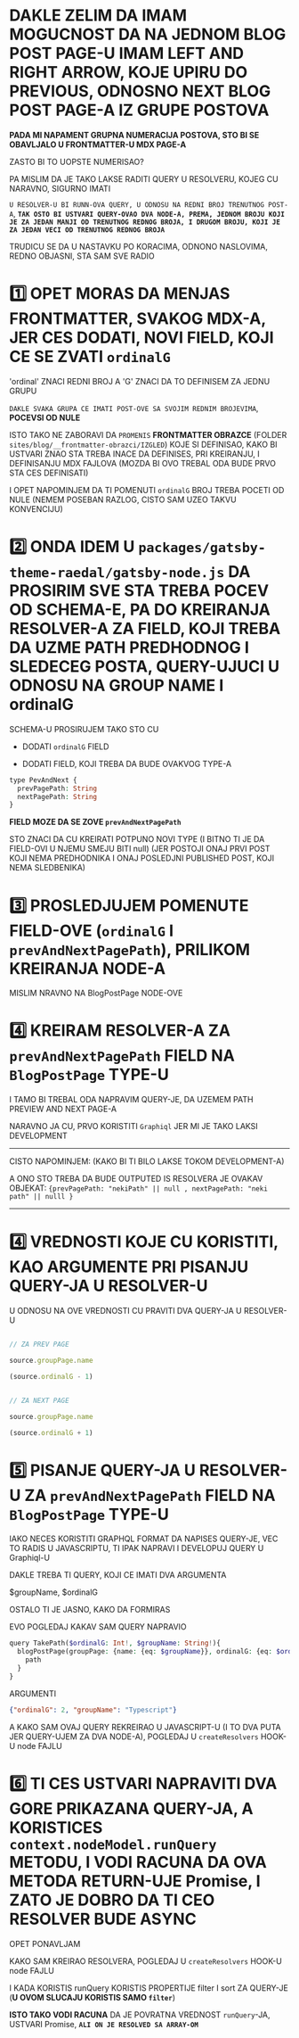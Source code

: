 # DAKLE ZELIM DA IMAM MOGUCNOST DA NA JEDNOM BLOG POST PAGE-U IMAM LEFT AND RIGHT ARROW, KOJE UPIRU DO PREVIOUS, ODNOSNO NEXT BLOG POST PAGE-A IZ GRUPE POSTOVA

**PADA MI NAPAMENT GRUPNA NUMERACIJA POSTOVA, STO BI SE OBAVLJALO U FRONTMATTER-U MDX PAGE-A**

ZASTO BI TO UOPSTE NUMERISAO?

PA MISLIM DA JE TAKO LAKSE RADITI QUERY U RESOLVERU, KOJEG CU NARAVNO, SIGURNO IMATI

`U RESOLVER-U BI RUNN-OVA QUERY, U ODNOSU NA REDNI BROJ TRENUTNOG POST-A`, **`TAK OSTO BI USTVARI QUERY-OVAO DVA NODE-A, PREMA, JEDNOM BROJU KOJI JE ZA JEDAN MANJI OD TRENUTNOG REDNOG BROJA, I DRUGOM BROJU, KOJI JE ZA JEDAN VECI OD TRENUTNOG REDNOG BROJA`**

TRUDICU SE DA U NASTAVKU PO KORACIMA, ODNONO NASLOVIMA, REDNO OBJASNI, STA SAM SVE RADIO

# :one: OPET MORAS DA MENJAS FRONTMATTER, SVAKOG MDX-A, JER CES DODATI, NOVI FIELD, KOJI CE SE ZVATI `ordinalG`

'ordinal' ZNACI REDNI BROJ A 'G' ZNACI DA TO DEFINISEM ZA JEDNU GRUPU

`DAKLE SVAKA GRUPA CE IMATI POST-OVE SA SVOJIM REDNIM BROJEVIMA`, **POCEVSI OD NULE** 

ISTO TAKO NE ZABORAVI DA `PROMENIS` **FRONTMATTER OBRAZCE** (FOLDER `sites/blog/__frontmatter-obrazci/IZGLED`) KOJE SI DEFINISAO, KAKO BI USTVARI ZNAO STA TREBA INACE DA DEFINISES, PRI KREIRANJU, I DEFINISANJU MDX FAJLOVA (MOZDA BI OVO TREBAL ODA BUDE PRVO STA CES DEFINISATI)

I OPET NAPOMINJEM DA TI POMENUTI `ordinalG` BROJ TREBA POCETI OD NULE (NEMEM POSEBAN RAZLOG, CISTO SAM UZEO TAKVU KONVENCIJU)

# :two: ONDA IDEM U `packages/gatsby-theme-raedal/gatsby-node.js` DA PROSIRIM SVE STA TREBA POCEV OD SCHEMA-E, PA DO KREIRANJA RESOLVER-A ZA FIELD, KOJI TREBA DA UZME PATH PREDHODNOG I SLEDECEG POSTA, QUERY-UJUCI U ODNOSU NA GROUP NAME I ordinalG

SCHEMA-U PROSIRUJEM TAKO STO CU

- DODATI `ordinalG` FIELD

- DODATI FIELD, KOJI TREBA DA BUDE OVAKVOG TYPE-A

```php
type PevAndNext {
  prevPagePath: String
  nextPagePath: String
}
```

**FIELD MOZE DA SE ZOVE `prevAndNextPagePath`**

STO ZNACI DA CU KREIRATI POTPUNO NOVI TYPE (I BITNO TI JE DA FIELD-OVI U NJEMU SMEJU BITI null) (JER POSTOJI ONAJ PRVI POST KOJI NEMA PREDHODNIKA I ONAJ POSLEDJNI PUBLISHED POST, KOJI NEMA SLEDBENIKA) 

# :three: PROSLEDJUJEM POMENUTE FIELD-OVE (`ordinalG` I `prevAndNextPagePath`), PRILIKOM KREIRANJA NODE-A

MISLIM NRAVNO NA BlogPostPage NODE-OVE

# :four: KREIRAM RESOLVER-A ZA `prevAndNextPagePath` FIELD NA `BlogPostPage` TYPE-U

I TAMO BI TREBAL ODA NAPRAVIM QUERY-JE, DA UZEMEM PATH PREVIEW AND NEXT PAGE-A

NARAVNO JA CU, PRVO KORISTITI `Graphiql` JER MI JE TAKO LAKSI DEVELOPMENT 

***

CISTO NAPOMINJEM: (KAKO BI TI BILO LAKSE TOKOM DEVELOPMENT-A)

A ONO STO TREBA DA BUDE OUTPUTED IS RESOLVERA JE OVAKAV OBJEKAT:
`{prevPagePath: "nekiPath" || null , nextPagePath: "neki path" || nulll }`

***

# :four: VREDNOSTI KOJE CU KORISTITI, KAO ARGUMENTE PRI PISANJU QUERY-JA U RESOLVER-U

U ODNOSU NA OVE VREDNOSTI CU PRAVITI DVA QUERY-JA U RESOLVER-U

```js

// ZA PREV PAGE

source.groupPage.name

(source.ordinalG - 1)

```

```js

// ZA NEXT PAGE

source.groupPage.name

(source.ordinalG + 1)

```

# :five: PISANJE QUERY-JA U RESOLVER-U ZA `prevAndNextPagePath` FIELD NA `BlogPostPage` TYPE-U

IAKO NECES KORISTITI GRAPHQL FORMAT DA NAPISES QUERY-JE, VEC TO RADIS U JAVASCRIPTU, TI IPAK NAPRAVI I DEVELOPUJ QUERY U Graphiql-U

DAKLE TREBA TI QUERY, KOJI CE IMATI DVA ARGUMENTA

$groupName, $ordinalG

OSTALO TI JE JASNO, KAKO DA FORMIRAS

EVO POGLEDAJ KAKAV SAM QUERY NAPRAVIO

```php
query TakePath($ordinalG: Int!, $groupName: String!){
  blogPostPage(groupPage: {name: {eq: $groupName}}, ordinalG: {eq: $ordinalG}){
    path
  }
}
```

ARGUMENTI

```json
{"ordinalG": 2, "groupName": "Typescript"}
```

A KAKO SAM OVAJ QUERY REKREIRAO U JAVASCRIPT-U (I TO DVA PUTA JER QUERY-UJEM ZA DVA NODE-A), POGLEDAJ U `createResolvers` HOOK-U node FAJLU

# :six: TI CES USTVARI NAPRAVITI DVA GORE PRIKAZANA QUERY-JA, A KORISTICES `context.nodeModel.runQuery` METODU, I VODI RACUNA DA OVA METODA RETURN-UJE Promise, I ZATO JE DOBRO DA TI CEO RESOLVER BUDE ASYNC

OPET PONAVLJAM

KAKO SAM KREIRAO RESOLVERA, POGLEDAJ U `createResolvers` HOOK-U node FAJLU

I KADA KORISTIS runQuery KORISTIS PROPERTIJE filter I sort ZA QUERY-JE (**U OVOM SLUCAJU KORISTIS SAMO `filter`**)

**ISTO TAKO VODI RACUNA** DA JE POVRATNA VREDNOST `runQuery`-JA, USTVARI Promise, **`ALI ON JE RESOLVED SA ARRAY-OM`**
